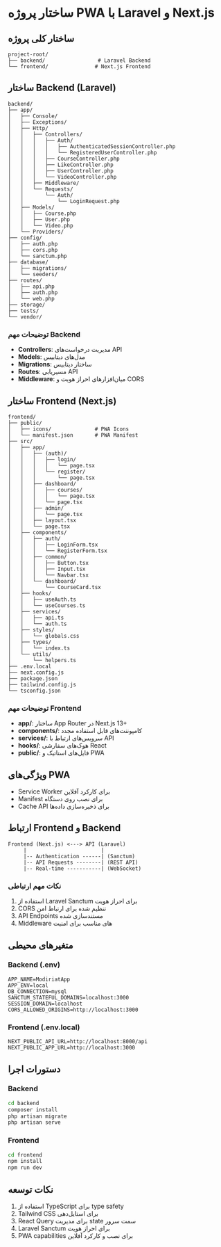 # ساختار پروژه PWA با Laravel و Next.js

## ساختار کلی پروژه
```
project-root/
├── backend/                 # Laravel Backend
└── frontend/               # Next.js Frontend
```

## ساختار Backend (Laravel)
```
backend/
├── app/
│   ├── Console/
│   ├── Exceptions/
│   ├── Http/
│   │   ├── Controllers/
│   │   │   ├── Auth/
│   │   │   │   ├── AuthenticatedSessionController.php
│   │   │   │   └── RegisteredUserController.php
│   │   │   ├── CourseController.php
│   │   │   ├── LikeController.php
│   │   │   ├── UserController.php
│   │   │   └── VideoController.php
│   │   ├── Middleware/
│   │   └── Requests/
│   │       └── Auth/
│   │           └── LoginRequest.php
│   ├── Models/
│   │   ├── Course.php
│   │   ├── User.php
│   │   └── Video.php
│   └── Providers/
├── config/
│   ├── auth.php
│   ├── cors.php
│   └── sanctum.php
├── database/
│   ├── migrations/
│   └── seeders/
├── routes/
│   ├── api.php
│   ├── auth.php
│   └── web.php
├── storage/
├── tests/
└── vendor/
```

### توضیحات مهم Backend
- **Controllers**: مدیریت درخواست‌های API
- **Models**: مدل‌های دیتابیس
- **Migrations**: ساختار دیتابیس
- **Routes**: مسیریابی API
- **Middleware**: میان‌افزارهای احراز هویت و CORS

## ساختار Frontend (Next.js)
```
frontend/
├── public/
│   ├── icons/              # PWA Icons
│   └── manifest.json       # PWA Manifest
├── src/
│   ├── app/
│   │   ├── (auth)/
│   │   │   ├── login/
│   │   │   │   └── page.tsx
│   │   │   └── register/
│   │   │       └── page.tsx
│   │   ├── dashboard/
│   │   │   ├── courses/
│   │   │   │   └── page.tsx
│   │   │   └── page.tsx
│   │   ├── admin/
│   │   │   └── page.tsx
│   │   ├── layout.tsx
│   │   └── page.tsx
│   ├── components/
│   │   ├── auth/
│   │   │   ├── LoginForm.tsx
│   │   │   └── RegisterForm.tsx
│   │   ├── common/
│   │   │   ├── Button.tsx
│   │   │   ├── Input.tsx
│   │   │   └── Navbar.tsx
│   │   └── dashboard/
│   │       └── CourseCard.tsx
│   ├── hooks/
│   │   ├── useAuth.ts
│   │   └── useCourses.ts
│   ├── services/
│   │   ├── api.ts
│   │   └── auth.ts
│   ├── styles/
│   │   └── globals.css
│   ├── types/
│   │   └── index.ts
│   └── utils/
│       └── helpers.ts
├── .env.local
├── next.config.js
├── package.json
├── tailwind.config.js
└── tsconfig.json
```

### توضیحات مهم Frontend
- **app/**: ساختار App Router در Next.js 13+
- **components/**: کامپوننت‌های قابل استفاده مجدد
- **services/**: سرویس‌های ارتباط با API
- **hooks/**: هوک‌های سفارشی React
- **public/**: فایل‌های استاتیک و PWA

## ویژگی‌های PWA
- Service Worker برای کارکرد آفلاین
- Manifest برای نصب روی دستگاه
- Cache API برای ذخیره‌سازی داده‌ها

## ارتباط Frontend و Backend
```
Frontend (Next.js) <---> API (Laravel)
     |                        |
     |-- Authentication ------| (Sanctum)
     |-- API Requests --------| (REST API)
     |-- Real-time -----------| (WebSocket)
```

### نکات مهم ارتباطی
1. استفاده از Laravel Sanctum برای احراز هویت
2. CORS تنظیم شده برای ارتباط امن
3. API Endpoints مستندسازی شده
4. Middleware های مناسب برای امنیت

## متغیرهای محیطی

### Backend (.env)
```
APP_NAME=ModiriatApp
APP_ENV=local
DB_CONNECTION=mysql
SANCTUM_STATEFUL_DOMAINS=localhost:3000
SESSION_DOMAIN=localhost
CORS_ALLOWED_ORIGINS=http://localhost:3000
```

### Frontend (.env.local)
```
NEXT_PUBLIC_API_URL=http://localhost:8000/api
NEXT_PUBLIC_APP_URL=http://localhost:3000
```

## دستورات اجرا

### Backend
```bash
cd backend
composer install
php artisan migrate
php artisan serve
```

### Frontend
```bash
cd frontend
npm install
npm run dev
```

## نکات توسعه
1. استفاده از TypeScript برای type safety
2. Tailwind CSS برای استایل‌دهی
3. React Query برای مدیریت state سمت سرور
4. Laravel Sanctum برای احراز هویت
5. PWA capabilities برای نصب و کارکرد آفلاین